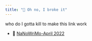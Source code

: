 ```yaml
---
title: "🐳 Oh no, I broke it"
---
```


who do I gotta kill to make this link work

- 📕 [NaNoWriMo-April 2022](NaNoWriMo-April-2022)